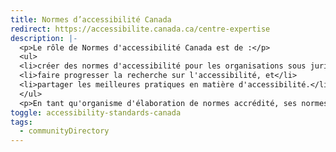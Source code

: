 ```yaml
---
title: Normes d’accessibilité Canada
redirect: https://accessibilite.canada.ca/centre-expertise
description: |-
  <p>Le rôle de Normes d'accessibilité Canada est de :</p>
  <ul>
  <li>créer des normes d'accessibilité pour les organisations sous juridiction fédérale,</li>
  <li>faire progresser la recherche sur l'accessibilité, et</li>
  <li>partager les meilleures pratiques en matière d'accessibilité.</li>
  </ul>
  <p>En tant qu'organisme d'élaboration de normes accrédité, ses normes sont reconnues comme normes nationales du Canada. Son travail ouvre des portes pour que le Canada soit un leader mondial en matière d'accessibilité.</p>
toggle: accessibility-standards-canada
tags:
  - communityDirectory
---
```

